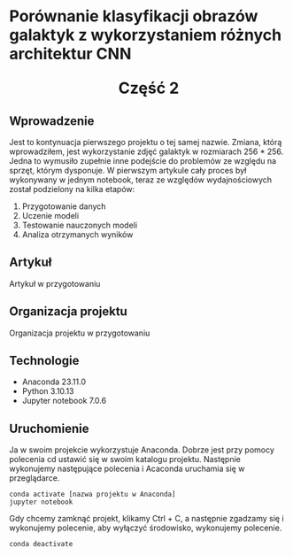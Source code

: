 # Porównanie klasyfikacji obrazów galaktyk z wykorzystaniem różnych architektur CNN <p style="text-align: center;">Część 2</p>
## Wprowadzenie

Jest to kontynuacja pierwszego projektu o tej samej nazwie. Zmiana, którą wprowadziłem, jest wykorzystanie zdjęć galaktyk w rozmiarach 256 * 256. Jedna to wymusiło zupełnie inne podejście do problemów ze względu na sprzęt, którym dysponuje. W pierwszym artykule cały proces był wykonywany w jednym notebook, teraz ze względów wydajnościowych został podzielony na kilka etapów:
1. Przygotowanie danych
2. Uczenie modeli
3. Testowanie nauczonych modeli
4. Analiza otrzymanych wyników
## Artykuł
Artykuł w przygotowaniu

## Organizacja projektu
Organizacja projektu w przygotowaniu
## Technologie
- Anaconda 23.11.0
- Python 3.10.13
- Jupyter notebook 7.0.6
## Uruchomienie
Ja w swoim projekcie wykorzystuje Anaconda. Dobrze jest przy pomocy polecenia cd ustawić się w swoim katalogu projektu. Następnie wykonujemy następujące polecenia i Acaconda uruchamia się w przeglądarce.
```
conda activate [nazwa projektu w Anaconda]
jupyter notebook
````
Gdy chcemy zamknąć projekt, klikamy Ctrl + C, a następnie zgadzamy się i wykonujemy polecenie, aby wyłączyć środowisko, wykonujemy polecenie. 
```
conda deactivate
```

